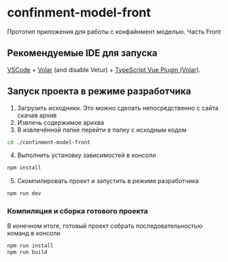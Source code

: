 # confinment-model-front

Прототип приложения для работы с конфайнмент моделью. Часть Front

## Рекомендуемые IDE для запуска

[VSCode](https://code.visualstudio.com/) + [Volar](https://marketplace.visualstudio.com/items?itemName=Vue.volar) (and disable Vetur) + [TypeScript Vue Plugin (Volar)](https://marketplace.visualstudio.com/items?itemName=Vue.vscode-typescript-vue-plugin).

## Запуск проекта в режиме разработчика
1. Загрузить исходники. Это можно сделать непосредственно с сайта скачав архив
2. Извлечь содержимое арихва
3. В извлечённой папке перейти в папку с исходным кодом
```sh
cd ./confinment-model-front
```
4. Выполнить установку зависимостей в консоли
```sh
npm install
```
5. Скомпилировать проект и запустить в режиме разработчика
```sh
npm run dev
```

### Компиляция и сборка готового проекта
В конечном итоге, готовый проект собрать последовательностью команд в консоли
```sh
npm run install
npm run build
```
